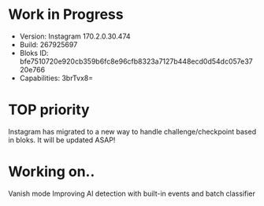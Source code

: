 # Work in Progress

- Version: Instagram 170.2.0.30.474
- Build: 267925697
- Bloks ID: bfe7510720e920cb359b6fc8e96cfb8323a7127b448ecd0d54dc057e3720e766
- Capabilities: 3brTvx8=

# TOP priority

Instagram has migrated to a new way to handle challenge/checkpoint based in bloks. It will be updated ASAP!

# Working on..

Vanish mode
Improving AI detection with built-in events and batch classifier